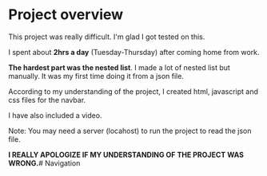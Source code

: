 # Project overview

This project was really difficult. I'm glad I got tested on this.

I spent about **2hrs a day** (Tuesday-Thursday) after coming home from work.

**The hardest part was the nested list**. I made a lot of nested list but manually. It was my first time doing it from a json file.

According to my understanding of the project, I created html, javascript and css files for the navbar.

I have also included a video.

Note: You may need a server (locahost) to run the project to read the json file.

**I REALLY APOLOGIZE IF MY UNDERSTANDING OF THE PROJECT WAS WRONG.**# Navigation
